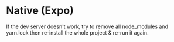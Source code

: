 # Native (Expo)

If the dev server doesn't work, try to remove all node_modules and yarn.lock then re-install the whole project & re-run it again.
